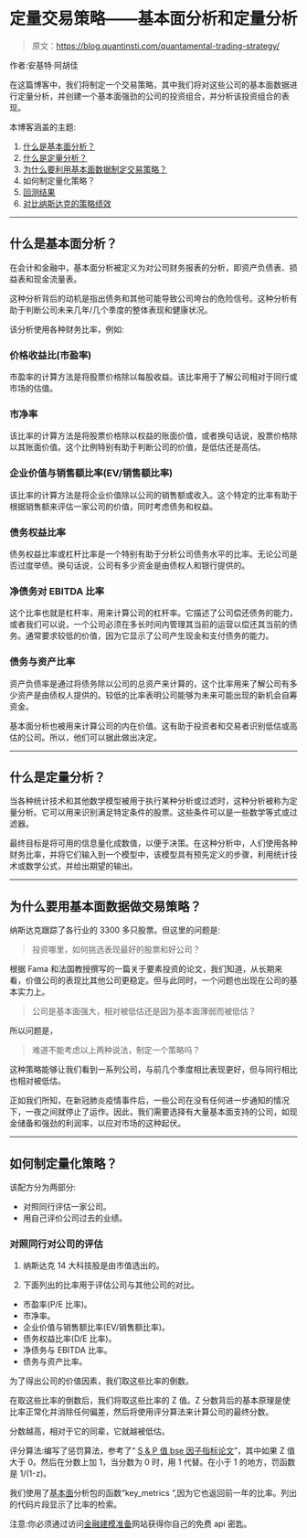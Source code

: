 # 定量交易策略——基本面分析和定量分析

> 原文：<https://blog.quantinsti.com/quantamental-trading-strategy/>

作者:安基特·阿胡佳

在这篇博客中，我们将制定一个交易策略，其中我们将对这些公司的基本面数据进行定量分析，并创建一个基本面强劲的公司的投资组合，并分析该投资组合的表现。

本博客涵盖的主题:

1.  [什么是基本面分析？](#what-is-fundamental-analysis)
2.  [什么是定量分析？](#what-is-quantitative-analysis)
3.  [为什么要利用基本面数据制定交易策略？](#why-to-make-a-trading-strategy-using-fundamental-data)
4.  如何制定量化策略？
5.  [回测结果](#backtest-the-results)
6.  [对比纳斯达克的策略绩效](#compare-the-strategy-performance-against-nasdaq)

* * *

## 什么是基本面分析？

在会计和金融中，基本面分析被定义为对公司财务报表的分析，即资产负债表、损益表和现金流量表。

这种分析背后的动机是指出债务和其他可能导致公司垮台的危险信号。这种分析有助于判断公司未来几年/几个季度的整体表现和健康状况。

该分析使用各种财务比率，例如:

### 价格收益比(市盈率)

市盈率的计算方法是将股票价格除以每股收益。该比率用于了解公司相对于同行或市场的估值。

### 市净率

该比率的计算方法是将股票价格除以权益的账面价值，或者换句话说，股票价格除以其账面价值。这个比例特别有助于判断公司的价值，是低估还是高估。

### 企业价值与销售额比率(EV/销售额比率)

该比率的计算方法是将企业价值除以公司的销售额或收入。这个特定的比率有助于根据销售额来评估一家公司的价值，同时考虑债务和权益。

### 债务权益比率

债务权益比率或杠杆比率是一个特别有助于分析公司债务水平的比率。无论公司是否过度举债。换句话说，公司有多少资金是由债权人和银行提供的。

### 净债务对 EBITDA 比率

这个比率也就是杠杆率，用来计算公司的杠杆率。它描述了公司偿还债务的能力，或者我们可以说，一个公司必须在多长时间内管理其当前的运营以偿还其当前的债务。通常要求较低的价值，因为它显示了公司产生现金和支付债务的能力。

### 债务与资产比率

资产负债率是通过将债务除以公司的总资产来计算的，这个比率用来了解公司有多少资产是由债权人提供的。较低的比率表明公司能够为未来可能出现的新机会自筹资金。

基本面分析也被用来计算公司的内在价值。这有助于投资者和交易者识别低估或高估的公司。所以，他们可以据此做出决定。

* * *

## 什么是定量分析？

当各种统计技术和其他数学模型被用于执行某种分析或过滤时，这种分析被称为定量分析。它可以用来识别满足特定条件的股票。这些条件可以是一些数学等式或过滤器。

最终目标是将可用的信息量化成数值，以便于决策。在这种分析中，人们使用各种财务比率，并将它们输入到一个模型中，该模型具有预先定义的步骤，利用统计技术或数学公式，并给出期望的输出。

* * *

## 为什么要用基本面数据做交易策略？

纳斯达克跟踪了各行业的 3300 多只股票。但这里的问题是:

> 投资哪里，如何挑选表现最好的股票和好公司？

根据 Fama 和法国教授撰写的一篇关于要素投资的论文，我们知道，从长期来看，价值公司的表现比其他公司更稳定。但与此同时，一个问题也出现在公司的基本实力上。

> 公司是基本面强大，相对被低估还是因为基本面薄弱而被低估？

所以问题是，

> 难道不能考虑以上两种说法，制定一个策略吗？

这种策略能够让我们看到一系列公司，与前几个季度相比表现更好，但与同行相比也相对被低估。

正如我们所知，在新冠肺炎疫情事件后，一些公司在没有任何进一步通知的情况下，一夜之间就停止了运作。因此，我们需要选择有大量基本面支持的公司，如现金储备和强劲的利润率，以应对市场的这种起伏。

* * *

## 如何制定量化策略？

该配方分为两部分:

*   对照同行评估一家公司。
*   用自己评价公司过去的业绩。

### 对照同行对公司的评估

1.  纳斯达克 14 大科技股是由市值选出的。

2.  下面列出的比率用于评估公司与其他公司的对比。

*   市盈率(P/E 比率)。
*   市净率。
*   企业价值与销售额比率(EV/销售额比率)。
*   债务权益比率(D/E 比率)。
*   净债务与 EBITDA 比率。
*   债务与资产比率。

为了得出公司的价值因素，我们取这些比率的倒数。

在取这些比率的倒数后，我们将取这些比率的 Z 值。Z 分数背后的基本原理是使比率正常化并消除任何偏差，然后将使用评分算法来计算公司的最终分数。

分数越高，相对于它的同辈，它就越被低估。

评分算法:编写了惩罚算法，参考了“ [S & P 值 bse 因子指标论文](https://www.asiaindex.co.in/documents/methodology/methodology-sp-bse-factor-indices.pdf)”，其中如果 Z 值大于 0。然后在分数上加 1，当分数为 0 时，用 1 代替。在小于 1 的地方，罚函数是 1/(1-z)。

我们使用了[基本面](https://pypi.org/project/FundamentalAnalysis/)分析包的函数“key_metrics ”,因为它也返回前一年的比率。列出的代码片段显示了比率的检索。

注意:你必须通过访问[金融建模准备](https://financialmodelingprep.com/developer/docs/)网站获得你自己的免费 api 密匙。